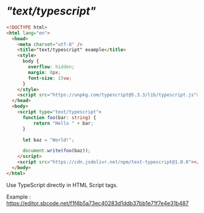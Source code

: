 # _"text/typescript"_

```html
<!DOCTYPE html>
<html lang="en">
  <head>
    <meta charset="utf-8" />
    <title>"text/typescript" example</title>
    <style>
      body {
        overflow: hidden;
        margin: 0px;
        font-size: 15vw;
      }
    </style>
    <script src="https://unpkg.com/typescript@5.3.3/lib/typescript.js"></script>
  </head>
  <body>
    <script type="text/typescript">
      function foo(bar: string) {
          return "Hello " + bar;
      }

      let baz = "World!";

      document.write(foo(baz));
    </script>
    <script src="https://cdn.jsdelivr.net/npm/text-typescript@1.0.0"></script>
  </body>
</html>
```

Use TypeScript directly in HTML Script tags.

Example : https://editor.sbcode.net/f1f4b5a73ec40283d1ddb37bb1e71f7e4e31b487
